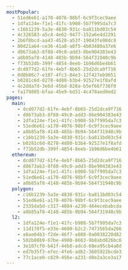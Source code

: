 ```yaml
---
mostPopular:
  - 51ed6e61-a170-4076-98bf-6c9f3cec9aee
  - 1dfa124e-f1e1-41fc-b908-5b7f995da7c3
  - c16b1239-5a3e-4830-931c-ba811bd03c54
  - 4c326583-a5c4-4e62-9477-152a6e4d2291
  - 2b6f0bcd-aa43-4520-a53f-19043fe98dc8
  - 80d21a64-ce36-41a8-a8f5-4b03480a37e6
  - d8673ab3-8f88-49c0-add3-8be904383e43
  - a8b85af8-4148-485b-9b94-564f31948c9b
  - f73b52db-399f-4854-8eeb-1b96d6be4b61
  - dcd077d2-61fe-4ebf-8b65-25d2dca9f716
  - 0d0b86c7-e107-4fc3-84e3-12f427eb9651
  - b0281c6d-8278-4d80-b3b4-92527e1f8afd
  - 4c2dda7d-3e6d-45bd-828a-b5ef66f736f0
  - fa179805-bfaa-45e9-bd31-4c478aed0ed2
pages:
  main:
    - dcd077d2-61fe-4ebf-8b65-25d2dca9f716
    - d8673ab3-8f88-49c0-add3-8be904383e43
    - 1dfa124e-f1e1-41fc-b908-5b7f995da7c3
    - 51ed6e61-a170-4076-98bf-6c9f3cec9aee
    - a8b85af8-4148-485b-9b94-564f31948c9b
    - c16b1239-5a3e-4830-931c-ba811bd03c54
    - b0281c6d-8278-4d80-b3b4-92527e1f8afd
    - f73b52db-399f-4854-8eeb-1b96d6be4b61
  ethereum:
    - dcd077d2-61fe-4ebf-8b65-25d2dca9f716
    - d8673ab3-8f88-49c0-add3-8be904383e43
    - 1dfa124e-f1e1-41fc-b908-5b7f995da7c3
    - 51ed6e61-a170-4076-98bf-6c9f3cec9aee
    - a8b85af8-4148-485b-9b94-564f31948c9b
  polygon:
    - c16b1239-5a3e-4830-931c-ba811bd03c54
    - 51ed6e61-a170-4076-98bf-6c9f3cec9aee
    - 2335da5d-c317-4084-a230-464ecebabcda
    - a8b85af8-4148-485b-9b94-564f31948c9b
  l2:
    - 1dfa124e-f1e1-41fc-b908-5b7f995da7c3
    - 11d170f5-e33e-4600-b2c2-7473565da266
    - a8ae04b3-f2de-46f7-a808-0a0038220d82
    - 502b88b9-67be-4900-8663-9b8abd826bc6
    - 3e107cf0-b41f-44b8-adcd-60ea95cb4a8d
    - ed7b35f3-efec-4fe6-adb2-3605922bcde3
    - 77c1ace0-c829-456e-a231-d0e2a3ce3a17
---
```

